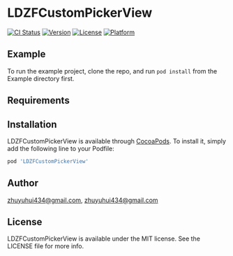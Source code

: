 # LDZFCustomPickerView

[![CI Status](https://img.shields.io/travis/zhuyuhui434@gmail.com/LDZFCustomPickerView.svg?style=flat)](https://travis-ci.org/zhuyuhui434@gmail.com/LDZFCustomPickerView)
[![Version](https://img.shields.io/cocoapods/v/LDZFCustomPickerView.svg?style=flat)](https://cocoapods.org/pods/LDZFCustomPickerView)
[![License](https://img.shields.io/cocoapods/l/LDZFCustomPickerView.svg?style=flat)](https://cocoapods.org/pods/LDZFCustomPickerView)
[![Platform](https://img.shields.io/cocoapods/p/LDZFCustomPickerView.svg?style=flat)](https://cocoapods.org/pods/LDZFCustomPickerView)

## Example

To run the example project, clone the repo, and run `pod install` from the Example directory first.

## Requirements

## Installation

LDZFCustomPickerView is available through [CocoaPods](https://cocoapods.org). To install
it, simply add the following line to your Podfile:

```ruby
pod 'LDZFCustomPickerView'
```

## Author

zhuyuhui434@gmail.com, zhuyuhui434@gmail.com

## License

LDZFCustomPickerView is available under the MIT license. See the LICENSE file for more info.
